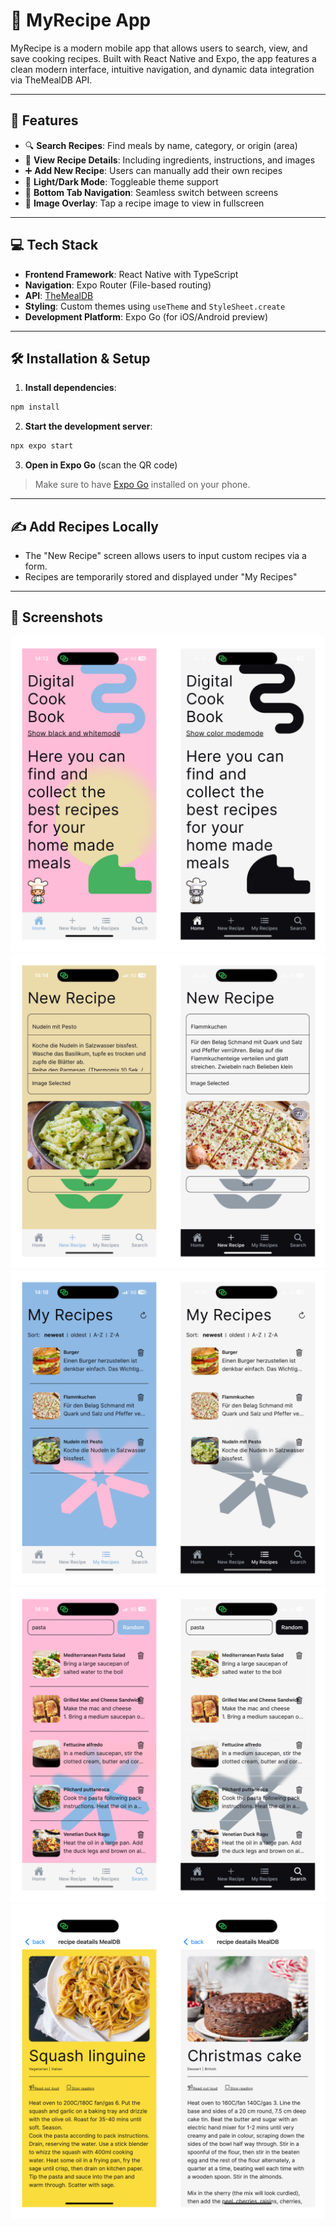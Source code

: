 # 📱 MyRecipe App

MyRecipe is a modern mobile app that allows users to search, view, and save cooking recipes. Built with React Native and Expo, the app features a clean modern interface, intuitive navigation, and dynamic data integration via TheMealDB API.

---

## 🌟 Features

- 🔍 **Search Recipes**: Find meals by name, category, or origin (area)
- 📖 **View Recipe Details**: Including ingredients, instructions, and images
- ➕ **Add New Recipe**: Users can manually add their own recipes
- 🌙 **Light/Dark Mode**: Toggleable theme support
- 🧭 **Bottom Tab Navigation**: Seamless switch between screens
- 📱 **Image Overlay**: Tap a recipe image to view in fullscreen

---

## 💻 Tech Stack

- **Frontend Framework**: React Native with TypeScript
- **Navigation**: Expo Router (File-based routing)
- **API**: [TheMealDB](https://www.themealdb.com/api.php)
- **Styling**: Custom themes using `useTheme` and `StyleSheet.create`
- **Development Platform**: Expo Go (for iOS/Android preview)

---

## 🛠️ Installation & Setup

1. **Install dependencies**:

```bash
npm install
```

2. **Start the development server**:

```bash
npx expo start
```

3. **Open in Expo Go** (scan the QR code)

> Make sure to have [Expo Go](https://expo.dev/client) installed on your phone.

---

## ✍️ Add Recipes Locally

- The "New Recipe" screen allows users to input custom recipes via a form.
- Recipes are temporarily stored and displayed under "My Recipes"

---

## 📸 Screenshots 

![Home screen](/readme_images/home.JPEG)
![New recipe](/readme_images/new.jpeg)
![My recipes](/readme_images/my.JPEG)
![Searched recipes](/readme_images/search.JPEG)
![Detail page](/readme_images/detail.JPEG)
